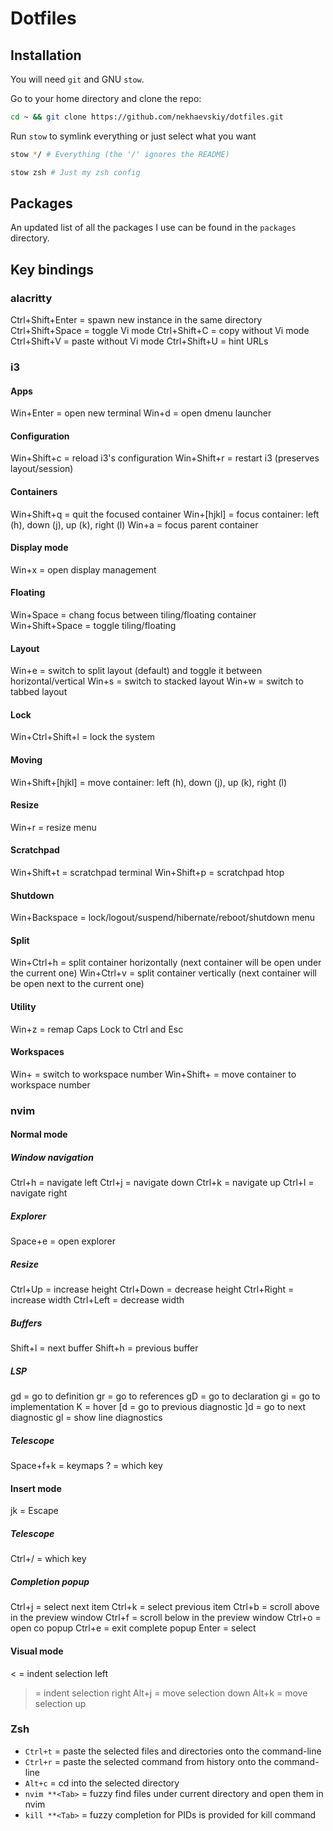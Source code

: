 # Dotfiles

## Installation

You will need `git` and GNU `stow`.

Go to your home directory and clone the repo:

```bash
cd ~ && git clone https://github.com/nekhaevskiy/dotfiles.git
```

Run `stow` to symlink everything or just select what you want

```bash
stow */ # Everything (the '/' ignores the README)
```

```bash
stow zsh # Just my zsh config
```

## Packages

An updated list of all the packages I use can be found in the `packages` directory.

## Key bindings

### alacritty

Ctrl+Shift+Enter = spawn new instance in the same directory
Ctrl+Shift+Space = toggle Vi mode
Ctrl+Shift+C = copy without Vi mode
Ctrl+Shift+V = paste without Vi mode
Ctrl+Shift+U = hint URLs

### i3

#### Apps

Win+Enter = open new terminal
Win+d = open dmenu launcher

#### Configuration

Win+Shift+c = reload i3's configuration
Win+Shift+r = restart i3 (preserves layout/session)

#### Containers

Win+Shift+q = quit the focused container
Win+[hjkl] = focus container: left (h), down (j), up (k), right (l)
Win+a = focus parent container

#### Display mode

Win+x = open display management

#### Floating

Win+Space = chang focus between tiling/floating container
Win+Shift+Space = toggle tiling/floating

#### Layout

Win+e = switch to split layout (default) and toggle it between horizontal/vertical
Win+s = switch to stacked layout
Win+w = switch to tabbed layout

#### Lock

Win+Ctrl+Shift+l = lock the system

#### Moving

Win+Shift+[hjkl] = move container: left (h), down (j), up (k), right (l)

#### Resize

Win+r = resize menu

#### Scratchpad

Win+Shift+t = scratchpad terminal
Win+Shift+p = scratchpad htop

#### Shutdown

Win+Backspace = lock/logout/suspend/hibernate/reboot/shutdown menu

#### Split

Win+Ctrl+h = split container horizontally (next container will be open under the current one)
Win+Ctrl+v = split container vertically (next container will be open next to the current one)

#### Utility

Win+z = remap Caps Lock to Ctrl and Esc

#### Workspaces

Win+<number> = switch to workspace number <number>
Win+Shift+<number> = move container to workspace number <number>

### nvim

#### Normal mode

##### Window navigation

Ctrl+h = navigate left
Ctrl+j = navigate down
Ctrl+k = navigate up
Ctrl+l = navigate right

##### Explorer

Space+e = open explorer

##### Resize

Ctrl+Up = increase height
Ctrl+Down = decrease height
Ctrl+Right = increase width
Ctrl+Left = decrease width

##### Buffers

Shift+l = next buffer
Shift+h = previous buffer

##### LSP

gd = go to definition
gr = go to references
gD = go to declaration
gi = go to implementation
K = hover
[d = go to previous diagnostic
]d = go to next diagnostic
gl = show line diagnostics

##### Telescope

Space+f+k = keymaps
? = which key

#### Insert mode

jk = Escape

##### Telescope

Ctrl+/ = which key

##### Completion popup

Ctrl+j = select next item
Ctrl+k = select previous item
Ctrl+b = scroll above in the preview window
Ctrl+f = scroll below in the preview window
Ctrl+o = open co popup
Ctrl+e = exit complete popup
Enter = select

#### Visual mode

< = indent selection left

> = indent selection right
> Alt+j = move selection down
> Alt+k = move selection up

### Zsh

- `Ctrl+t` = paste the selected files and directories onto the command-line
- `Ctrl+r` = paste the selected command from history onto the command-line
- `Alt+c` = cd into the selected directory
- `nvim **<Tab>` = fuzzy find files under current directory and open them in nvim
- `kill **<Tab>` = fuzzy completion for PIDs is provided for kill command
